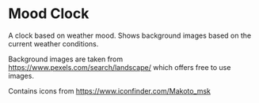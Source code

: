 # Mood Clock

A clock based on weather mood. Shows background images based on the current weather 
conditions.

Background images are taken from https://www.pexels.com/search/landscape/ which offers 
free to use images.

Contains icons from https://www.iconfinder.com/Makoto_msk
